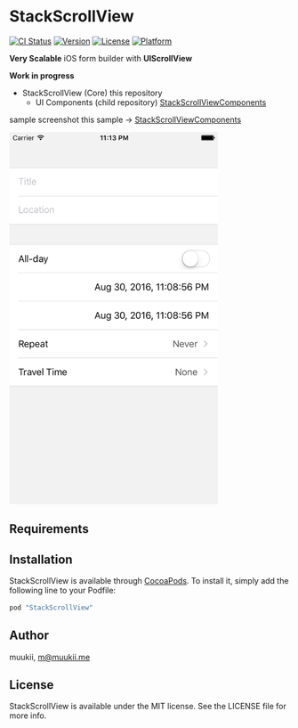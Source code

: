 # StackScrollView

[![CI Status](http://img.shields.io/travis/muukii/StackScrollView.svg?style=flat)](https://travis-ci.org/muukii/StackScrollView)
[![Version](https://img.shields.io/cocoapods/v/StackScrollView.svg?style=flat)](http://cocoapods.org/pods/StackScrollView)
[![License](https://img.shields.io/cocoapods/l/StackScrollView.svg?style=flat)](http://cocoapods.org/pods/StackScrollView)
[![Platform](https://img.shields.io/cocoapods/p/StackScrollView.svg?style=flat)](http://cocoapods.org/pods/StackScrollView)

**Very Scalable** iOS form builder with **UIScrollView**

**Work in progress**

- StackScrollView (Core) this repository
    - UI Components (child repository) [StackScrollViewComponents](https://github.com/muukii/StackScrollViewComponents)

sample screenshot
this sample -> [StackScrollViewComponents](https://github.com/muukii/StackScrollViewComponents)

<img src="shot.png" width=375>

## Requirements

## Installation

StackScrollView is available through [CocoaPods](http://cocoapods.org). To install
it, simply add the following line to your Podfile:

```ruby
pod "StackScrollView"
```

## Author

muukii, m@muukii.me

## License

StackScrollView is available under the MIT license. See the LICENSE file for more info.
